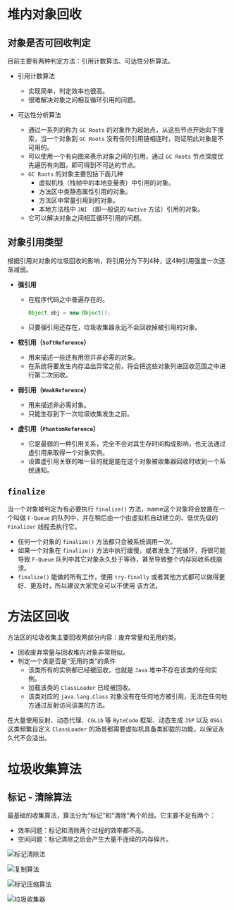 # 堆内对象回收

## 对象是否可回收判定

目前主要有两种判定方法：引用计数算法、可达性分析算法。

- 引用计数算法
  - 实现简单，判定效率也很高。
  - 很难解决对象之间相互循环引用的问题。

- 可达性分析算法
  - 通过一系列的称为 `GC Roots` 的对象作为起始点，从这些节点开始向下搜索，当一个对象到 `GC Roots` 没有任何引用链相连时，则证明此对象是不可用的。
  - 可以使用一个有向图来表示对象之间的引用，通过 `GC Roots` 节点深度优先遍历有向图，即可得到不可达的节点。
  - `GC Roots` 的对象主要包括下面几种
    - 虚拟机栈（栈帧中的本地变量表）中引用的对象。
    - 方法区中类静态属性引用的对象。
    - 方法区中常量引用到的对象。
    - 本地方法栈中 `JNI` （即一般说的 `Native` 方法）引用的对象。
  - 它可以解决对象之间相互循环引用的问题。

## 对象引用类型

根据引用对对象的垃圾回收的影响，将引用分为下列4种，这4种引用强度一次逐渐减弱。

- **强引用**

  - 在程序代码之中普遍存在的。

    ```java
    Object obj = new Object();
    ```

  - 只要强引用还存在，垃圾收集器永远不会回收掉被引用的对象。

- **软引用（`SoftReference`）**

  - 用来描述一些还有用但并非必需的对象。
  - 在系统将要发生内存溢出异常之前，将会把这些对象列进回收范围之中进行第二次回收。

- **弱引用（`WeakReference`）**

  - 用来描述非必需对象。
  - 只能生存到下一次垃圾收集发生之前。

- **虚引用（`PhantomReference`）**

  - 它是最弱的一种引用关系，完全不会对其生存时间构成影响，也无法通过虚引用来取得一个对象实例。
  - 设置虚引用关联的唯一目的就是能在这个对象被收集器回收时收到一个系统通知。

## `finalize`

当一个对象被判定为有必要执行 `finalize()` 方法，name这个对象将会放置在一个叫做 `F-Queue` 的队列中，并在稍后由一个由虚拟机自动建立的、低优先级的 `Finalizer` 线程去执行它。

- 任何一个对象的 `finalize()` 方法都只会被系统调用一次。
- 如果一个对象在 `finalize()` 方法中执行缓慢，或者发生了死循环，将很可能导致 `F-Queue` 队列中其它对象永久处于等待，甚至导致整个内存回收系统崩溃。
- `finalize()` 能做的所有工作，使用 `try-finally` 或者其他方式都可以做得更好、更及时，所以建议大家完全可以不使用 该方法。

# 方法区回收

方法区的垃圾收集主要回收两部分内容：废弃常量和无用的类。

- 回收废弃常量与回收堆内对象非常相似。
- 判定一个类是否是“无用的类”的条件
  - 该类所有的实例都已经被回收，也就是 `Java` 堆中不存在该类的任何实例。
  - 加载该类的 `ClassLoader` 已经被回收。
  - 该类对应的 `java.lang.Class` 对象没有在任何地方被引用，无法在任何地方通过反射访问该类的方法。

在大量使用反射、动态代理、`CGLib` 等 `ByteCode` 框架、动态生成 `JSP` 以及 `OSGi` 这类频繁自定义 `ClassLoader` 的场景都需要虚拟机具备类卸载的功能，以保证永久代不会溢出。

# 垃圾收集算法

## 标记 - 清除算法

最基础的收集算法，算法分为“标记”和“清除”两个阶段。它主要不足有两个：

- 效率问题：标记和清除两个过程的效率都不高。
- 空间问题：标记清除之后会产生大量不连续的内存碎片。

![标记清除法](E:\git-local\own\md-documents\language\java\jvm\assets\标记清除法.jpg)

![复制算法](E:\git-local\own\md-documents\language\java\jvm\assets\复制算法.jpg)

![标记压缩算法](E:\git-local\own\md-documents\language\java\jvm\assets\标记压缩算法.jpg)

![垃圾收集器](E:\git-local\own\md-documents\language\java\jvm\assets\垃圾收集器.jpg)


